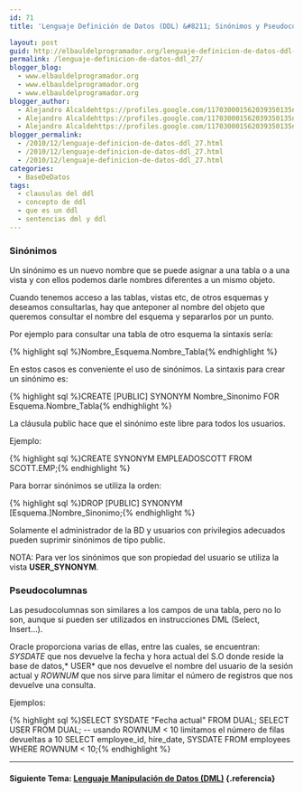 ```yaml
---
id: 71
title: 'Lenguaje Definición de Datos (DDL) &#8211; Sinónimos y Pseudocolumnas'

layout: post
guid: http://elbauldelprogramador.org/lenguaje-definicion-de-datos-ddl-sinonimos-y-pseudocolumnas/
permalink: /lenguaje-definicion-de-datos-ddl_27/
blogger_blog:
  - www.elbauldelprogramador.org
  - www.elbauldelprogramador.org
  - www.elbauldelprogramador.org
blogger_author:
  - Alejandro Alcaldehttps://profiles.google.com/117030001562039350135noreply@blogger.com
  - Alejandro Alcaldehttps://profiles.google.com/117030001562039350135noreply@blogger.com
  - Alejandro Alcaldehttps://profiles.google.com/117030001562039350135noreply@blogger.com
blogger_permalink:
  - /2010/12/lenguaje-definicion-de-datos-ddl_27.html
  - /2010/12/lenguaje-definicion-de-datos-ddl_27.html
  - /2010/12/lenguaje-definicion-de-datos-ddl_27.html
categories:
  - BaseDeDatos
tags:
  - clausulas del ddl
  - concepto de ddl
  - que es un ddl
  - sentencias dml y ddl
---
```

<div class="icosql">
</div>

### Sinónimos

Un sinónimo es un nuevo nombre que se puede asignar a una tabla o a una vista y con ellos podemos darle nombres diferentes a un mismo objeto.

Cuando tenemos acceso a las tablas, vistas etc, de otros esquemas y deseamos consultarlas, hay que anteponer al nombre del objeto que queremos consultar el nombre del esquema y separarlos por un punto.  
<!--more--> Por ejemplo para consultar una tabla de otro esquema la sintaxis sería:

{% highlight sql %}Nombre_Esquema.Nombre_Tabla{% endhighlight %}

En estos casos es conveniente el uso de sinónimos. La sintaxis para crear un sinónimo es:

{% highlight sql %}CREATE [PUBLIC] SYNONYM Nombre_Sinonimo FOR Esquema.Nombre_Tabla{% endhighlight %}

La cláusula public hace que el sinónimo este libre para todos los usuarios.

Ejemplo: 

{% highlight sql %}CREATE SYNONYM EMPLEADOSCOTT FROM SCOTT.EMP;{% endhighlight %}

Para borrar sinónimos se utiliza la orden:

{% highlight sql %}DROP [PUBLIC] SYNONYM [Esquema.]Nombre_Sinonimo;{% endhighlight %}

Solamente el administrador de la BD y usuarios con privilegios adecuados pueden suprimir sinónimos de tipo public.

NOTA: Para ver los sinónimos que son propiedad del usuario se utiliza la vista **USER_SYNONYM**.

### Pseudocolumnas

Las pesudocolumnas son similares a los campos de una tabla, pero no lo son, aunque si pueden ser utilizados en instrucciones DML (Select, Insert…). 

Oracle proporciona varias de ellas, entre las cuales, se encuentran: *SYSDATE* que nos devuelve la fecha y hora actual del S.O donde reside la base de datos,* USER* que nos devuelve el nombre del usuario de la sesión actual y *ROWNUM* que nos sirve para limitar el número de registros que nos devuelve una consulta.

Ejemplos: 

{% highlight sql %}SELECT SYSDATE "Fecha actual" FROM DUAL;
SELECT USER FROM DUAL;
<span class="comentario">-- usando ROWNUM < 10 limitamos el número de filas devueltas a 10</span>
SELECT employee_id, hire_date, SYSDATE FROM employees WHERE ROWNUM < 10;{% endhighlight %}

* * *

#### Siguiente Tema: [Lenguaje Manipulación de Datos (DML)][1] {.referencia}



 [1]: http://elbauldelprogramador.com/lenguaje-manipulacion-de-datos-dml/